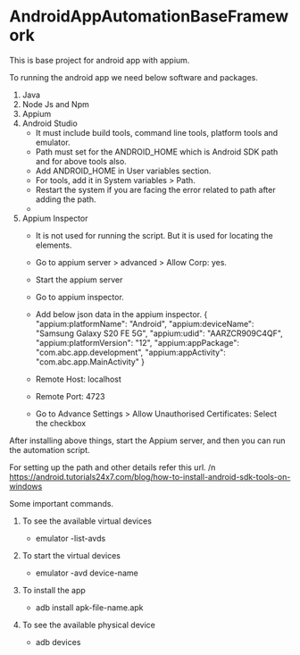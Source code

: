 # AndroidAppAutomationBaseFramework
This is base project for android app with appium.

To running the android app we need below software and packages.
1. Java
2. Node Js and Npm
3. Appium
4. Android Studio
    - It must include build tools, command line tools, platform tools and emulator.
    - Path must set for the ANDROID_HOME which is Android SDK path and for above tools also.
    - Add ANDROID_HOME in User variables section.
    - For tools, add it in System variables > Path.
    - Restart the system if you are facing the error related to path after adding the path.
    - 
5. Appium Inspector
   - It is not used for running the script. But it is used for locating the elements.
   - Go to appium server > advanced > Allow Corp: yes.
   - Start the appium server
   - Go to appium inspector.
   - Add below json data in the appium inspector.
     {
     "appium:platformName": "Android",
     "appium:deviceName": "Samsung Galaxy S20 FE 5G",
     "appium:udid": "AARZCR909C4QF",
     "appium:platformVersion": "12",
     "appium:appPackage": "com.abc.app.development",
     "appium:appActivity": "com.abc.app.MainActivity"
     }
   
   - Remote Host: localhost
   - Remote Port: 4723
   - Go to Advance Settings > Allow Unauthorised Certificates: Select the checkbox

   
After installing above things, start the Appium server, and then you can run the automation script.

For setting up the path and other details refer this url. /n
https://android.tutorials24x7.com/blog/how-to-install-android-sdk-tools-on-windows

Some important commands.
1. To see the available virtual devices
   - emulator -list-avds

2. To start the virtual devices
   - emulator -avd device-name

3. To install the app
   - adb install apk-file-name.apk

4. To see the available physical device
   - adb devices
